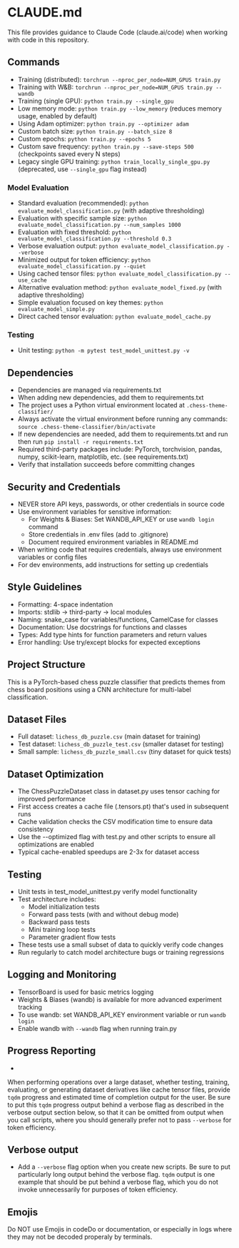 # CLAUDE.md

This file provides guidance to Claude Code (claude.ai/code) when working with code in this repository.

## Commands
- Training (distributed): `torchrun --nproc_per_node=NUM_GPUS train.py`
- Training with W&B: `torchrun --nproc_per_node=NUM_GPUS train.py --wandb`
- Training (single GPU): `python train.py --single_gpu`
- Low memory mode: `python train.py --low_memory` (reduces memory usage, enabled by default)
- Using Adam optimizer: `python train.py --optimizer adam`
- Custom batch size: `python train.py --batch_size 8`
- Custom epochs: `python train.py --epochs 5`
- Custom save frequency: `python train.py --save-steps 500` (checkpoints saved every N steps)
- Legacy single GPU training: `python train_locally_single_gpu.py` (deprecated, use `--single_gpu` flag instead)

### Model Evaluation
- Standard evaluation (recommended): `python evaluate_model_classification.py` (with adaptive thresholding)
- Evaluation with specific sample size: `python evaluate_model_classification.py --num_samples 1000`
- Evaluation with fixed threshold: `python evaluate_model_classification.py --threshold 0.3`
- Verbose evaluation output: `python evaluate_model_classification.py --verbose`
- Minimized output for token efficiency: `python evaluate_model_classification.py --quiet`
- Using cached tensor files: `python evaluate_model_classification.py --use_cache`
- Alternative evaluation method: `python evaluate_model_fixed.py` (with adaptive thresholding)
- Simple evaluation focused on key themes: `python evaluate_model_simple.py`
- Direct cached tensor evaluation: `python evaluate_model_cache.py`

### Testing
- Unit testing: `python -m pytest test_model_unittest.py -v`

## Dependencies
- Dependencies are managed via requirements.txt
- When adding new dependencies, add them to requirements.txt
- The project uses a Python virtual environment located at `.chess-theme-classifier/`
- Always activate the virtual environment before running any commands: `source .chess-theme-classifier/bin/activate`
- If new dependencies are needed, add them to requirements.txt and run then run `pip install -r requirements.txt`
- Required third-party packages include: PyTorch, torchvision, pandas, numpy, scikit-learn, matplotlib, etc. (see requirements.txt)
- Verify that installation succeeds before committing changes

## Security and Credentials
- NEVER store API keys, passwords, or other credentials in source code
- Use environment variables for sensitive information:
  - For Weights & Biases: Set WANDB_API_KEY or use `wandb login` command
  - Store credentials in .env files (add to .gitignore)
  - Document required environment variables in README.md
- When writing code that requires credentials, always use environment variables or config files
- For dev environments, add instructions for setting up credentials

## Style Guidelines
- Formatting: 4-space indentation
- Imports: stdlib → third-party → local modules
- Naming: snake_case for variables/functions, CamelCase for classes
- Documentation: Use docstrings for functions and classes
- Types: Add type hints for function parameters and return values
- Error handling: Use try/except blocks for expected exceptions

## Project Structure
This is a PyTorch-based chess puzzle classifier that predicts themes from chess board positions using a CNN architecture for multi-label classification.

## Dataset Files
- Full dataset: `lichess_db_puzzle.csv` (main dataset for training)
- Test dataset: `lichess_db_puzzle_test.csv` (smaller dataset for testing)
- Small sample: `lichess_db_puzzle_small.csv` (tiny dataset for quick tests)

## Dataset Optimization
- The ChessPuzzleDataset class in dataset.py uses tensor caching for improved performance
- First access creates a cache file (.tensors.pt) that's used in subsequent runs
- Cache validation checks the CSV modification time to ensure data consistency
- Use the --optimized flag with test.py and other scripts to ensure all optimizations are enabled
- Typical cache-enabled speedups are 2-3x for dataset access

## Testing
- Unit tests in test_model_unittest.py verify model functionality
- Test architecture includes:
  - Model initialization tests
  - Forward pass tests (with and without debug mode)
  - Backward pass tests
  - Mini training loop tests
  - Parameter gradient flow tests
- These tests use a small subset of data to quickly verify code changes
- Run regularly to catch model architecture bugs or training regressions

## Logging and Monitoring
- TensorBoard is used for basic metrics logging
- Weights & Biases (wandb) is available for more advanced experiment tracking
- To use wandb: set WANDB_API_KEY environment variable or run `wandb login`
- Enable wandb with `--wandb` flag when running train.py

## Progress Reporting
- 
When performing operations over a large dataset, whether testing, training, evaluating, or generating dataset derivatives like cache tensor files, provide `tqdm` progress and estimated time of completion output for the user. Be sure to put this `tqdm` progress output behind a verbose flag as described in the verbose output section below, so that it can be omitted from output when you call scripts, where you should generally prefer not to pass `--verbose` for token efficiency. 

## Verbose output
- Add a `--verbose` flag option when you create new scripts. Be sure to put particularly long output behind the verbose flag. `tqdm` output is one example that should be put behind a verbose flag, which you do not invoke unnecessarily for purposes of token efficiency. 

## Emojis
Do NOT use Emojis in codeDo or documentation, or especially in logs where they may not be decoded properaly by terminals.